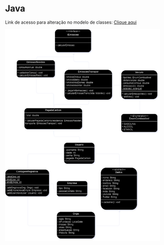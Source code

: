 # Java

Link de acesso para alteração no modelo de classes: <a href="https://drive.google.com/file/d/1W8VZD_CTD39bhlMFt3jN-xsJjfdNoMwC/view?usp=sharing">Clique aqui</a>

<img src="./Modelo-classes-java.drawio.png" alt="imagem_modelo"/>
